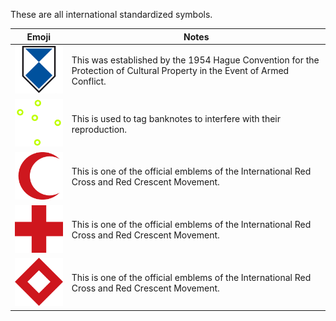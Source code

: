 These are all international standardized symbols.

Emoji|Notes
-----|-----
![Cultural Property Emblem](emblem_culturalproperty.png)|This was established by the 1954 Hague Convention for the Protection of Cultural Property in the Event of Armed Conflict.
![EURion](eurion.png)|This is used to tag banknotes to interfere with their reproduction.
![Red Crescent](red_crescent.png)|This is one of the official emblems of the International Red Cross and Red Crescent Movement.
![Red Cross](red_cross.png)|This is one of the official emblems of the International Red Cross and Red Crescent Movement.
![Red Crystal](red_crystal.png)|This is one of the official emblems of the International Red Cross and Red Crescent Movement.
